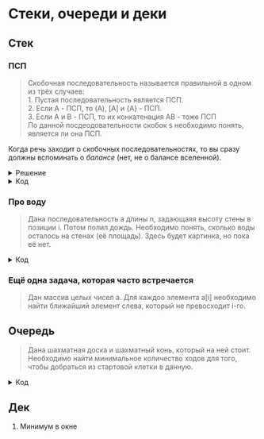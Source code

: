 # Стеки, очереди и деки

## Стек

### ПСП
> Скобочная последовательность называется правильной в одном из трёх случаев: <br> 1. Пустая последовательность является ПСП. <br> 2. Если A - ПСП, то (A), [A] и {A} - ПСП. <br> 3. Если A и B - ПСП, то их конкатенация AB - тоже ПСП <br> По данной посдеодовательности скобок s необходимо понять, является ли она ПСП.

Когда речь заходит о скобочных последовательностях, то вы сразу должны вспоминать о _балансе_ (нет, не о балансе вселенной).

<details>
<summary>Решение</summary>
</details>

<details>
<summary>Код</summary>

```cpp
#include <iostream>
#include <algorithm>
#include <vector>
#include <string>

using namespace std;

bool is_match(char a, char b) {
    return a == '(' && b == ')' || a == '[' && b == ']';
}

int main() {
    string s;
    cin >> s;

    vector<char> st;
    for (char c : s) {
        if (c == '(' || c == '[')
            st.push_back(c);
        else {
            if (!st.empty() && is_match(st.back(), c)) {
                st.pop_back();
            }
            else {
                cout << "NO";
                return 0;
            }
        }
    }

    if (st.empty())
        cout << "YES";
    else
        cout << "NO";
}
```

</details>

<!-- 1. [ACMP 773](https://acmp.ru/index.asp?main=task&id_task=733) -->

### Про воду
> Дана последовательность a длины n, задающаяя высоту стены в позиции i. Потом полил дождь. Необходимо понять, сколько воды осталось на стенах (её площадь). Здесь будет картинка, но пока её нет.

<details>
<summary>Код</summary>

```cpp
#include <iostream>
#include <algorithm>
#include <vector>
#include <string>

using namespace std;

int main() {
    int n;
    cin >> n;
    vector<int> a(n);
    for (int& x : a)
        cin >> x;

    int ans = 0;
    vector<int> st; // indexes
    for (int i = 0; i < n; ++i) {
        if (st.empty()) {
            st.push_back(i);
            continue;
        }

        while (!st.empty() && a[i] > a[st.back()]) {
            int h0 = a[st.back()];
            st.pop_back();
            if (!st.empty()) {
                int hor = i - st.back() - 1;
                int vert = min(a[st.back()], a[i]) - h0;
                ans += hor * vert;
            }
        }
        st.push_back(i);
    }

    cout << ans;
}
```

</details>

### Ещё одна задача, которая часто встречается

> Дан массив целых чисел a. Для каждоо элемента a[i] необходимо найти ближайший элемент слева, который не превосходит i-го.

## Очередь

> Дана шахматная доска и шахматный конь, который на ней стоит. Необходимо найти минимальное количество ходов для того, чтобы добраться из стартовой клетки в данную.

<details>
<summary>Код</summary>

```cpp
#include <iostream>
#include <algorithm>
#include <vector>
#include <string>
#include <queue>

using namespace std;

void check(int i, int j, queue<pair<int, int>>& q, vector<vector<bool>>& used, vector<vector<int>>& f, int d) {
    if (i >= 0 && i < 8 && j >= 0 && j < 8 && !used[i][j]) {
        q.push({ i, j });
        used[i][j] = true;
        f[i][j] = d + 1;
    }
}

int main() {
    char a1;
    int b1;
    char a2;
    int b2;

    cin >> a1 >> b1 >> a2 >> b2; // A8 E3
    a1 -= 'A';
    a2 -= 'A';
    b1 -= 1;
    b2 -= 1;
    // [0; 7], [0; 7]

    queue<pair<int, int>> q;
    q.push({ a1, b1 });
    vector<vector<bool>> used(8, vector<bool>(8));
    used[a1][b1] = true;
    vector<vector<int>> f(8, vector<int>(8));
    f[a1][b1] = 0;

    while (!q.empty()) {
        auto [i, j] = q.front();
        q.pop();

        check(i - 2, j - 1, q, used, f, f[i][j]);
        check(i + 2, j - 1, q, used, f, f[i][j]);
        check(i - 2, j + 1, q, used, f, f[i][j]);
        check(i + 2, j + 1, q, used, f, f[i][j]);
        check(i - 1, j - 2, q, used, f, f[i][j]);
        check(i + 1, j - 2, q, used, f, f[i][j]);
        check(i - 1, j + 2, q, used, f, f[i][j]);
        check(i + 1, j + 2, q, used, f, f[i][j]);
    }

    cout << f[a2][b2];
}
```

</details>

## Дек

1. Минимум в окне
